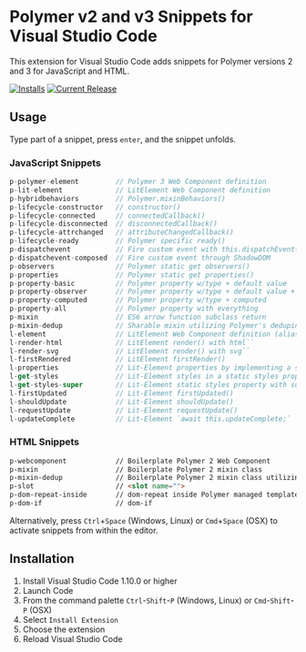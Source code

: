 # Polymer v2 and v3 Snippets for Visual Studio Code

This extension for Visual Studio Code adds snippets for Polymer versions 2 and 3 for JavaScript and HTML.

[![Installs](https://vsmarketplacebadge.apphb.com/installs-short/justinribeiro.Polymer2Snippets.svg?style=flat-square)](https://marketplace.visualstudio.com/items?itemName=justinribeiro.Polymer2Snippets) [![Current Release](https://vsmarketplacebadge.apphb.com/version/justinribeiro.Polymer2Snippets.svg?style=flat-square)](https://marketplace.visualstudio.com/items?itemName=justinribeiro.Polymer2Snippets)

## Usage
Type part of a snippet, press `enter`, and the snippet unfolds.

### JavaScript Snippets
```javascript
p-polymer-element         // Polymer 3 Web Component definition
p-lit-element             // LitElement Web Component definition
p-hybridbehaviors         // Polymer.mixinBehaviors()
p-lifecycle-constructor   // constructor()
p-lifecycle-connected     // connectedCallback()
p-lifecycle-disconnected  // disconnectedCallback()
p-lifecycle-attrchanged   // attributeChangedCallback()
p-lifecycle-ready         // Polymer specific ready()
p-dispatchevent           // Fire custom event with this.dispatchEvent();
p-dispatchevent-composed  // Fire custom event through ShadowDOM
p-observers               // Polymer static get observers()
p-properties              // Polymer static get properties()
p-property-basic          // Polymer property w/type + default value
p-property-observer       // Polymer property w/type + default value + observer
p-property-computed       // Polymer property w/type + computed
p-property-all            // Polymer property with everything
p-mixin                   // ES6 arrow function subclass return
p-mixin-dedup             // Sharable mixin utilizing Polymer's dedupingMixin
l-element                 // LitElement Web Component definition (alias p-lit-element)
l-render-html             // LitElement render() with html``
l-render-svg              // LitElement render() with svg``
l-firstRendered           // LitElement firstRender()
l-properties              // Lit-Element properties by implementing a static properties getter
l-get-styles              // Lit-Element styles in a static styles property
l-get-styles-super        // Lit-Element static styles property with super class
l-firstUpdated            // Lit-Element firstUpdated()
l-shouldUpdate            // Lit-Element shouldUpdate()
l-requestUpdate           // Lit-Element requestUpdate()
l-updateComplete          // Lit-Element `await this.updateComplete;`
```

### HTML Snippets
```html
p-webcomponent            // Boilerplate Polymer 2 Web Component
p-mixin                   // Boilerplate Polymer 2 mixin class
p-mixin-dedup             // Boilerplate Polymer 2 mixin class utilizing Polymer.dedupingMixin()
p-slot                    // <slot name="">
p-dom-repeat-inside       // dom-repeat inside Polymer managed template
p-dom-if                  // dom-if
```

Alternatively, press `Ctrl`+`Space` (Windows, Linux) or `Cmd`+`Space` (OSX) to activate snippets from within the editor.

## Installation

1. Install Visual Studio Code 1.10.0 or higher
2. Launch Code
3. From the command palette `Ctrl`-`Shift`-`P` (Windows, Linux) or `Cmd`-`Shift`-`P` (OSX)
4. Select `Install Extension`
5. Choose the extension
6. Reload Visual Studio Code
